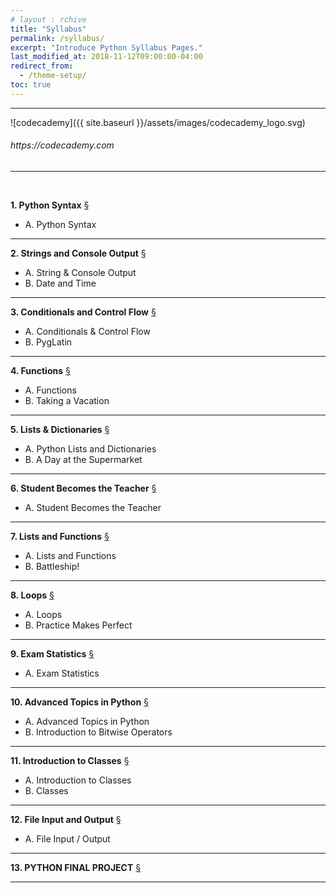 ```yaml
---
# layout : rchive
title: "Syllabus"
permalink: /syllabus/
excerpt: "Introduce Python Syllabus Pages."
last_modified_at: 2018-11-12T09:00:00-04:00
redirect_from:
  - /theme-setup/
toc: true
---
```

    
    
    
<hr/>

![codecademy]({{ site.baseurl }}/assets/images/codecademy_logo.svg)    
<h6> https://codecademy.com </h6>


<hr/>    
<br>    

<b>1.	Python Syntax</b> [§]({{site.baseurl}}/python-syntax/) 
*  A.	Python Syntax  
<hr/>     

<b>2.	Strings and Console Output</b> [§]({{site.baseurl}}/string-console-output/) 
*  A.	String & Console Output   
*  B.	Date and Time   
<hr/>     

<b>3.	Conditionals and Control Flow</b>
[§]({{site.baseurl}}/conditionals-control-flow/)  
* A.	Conditionals & Control Flow
* B.	PygLatin   
<hr/>     

<b>4.	Functions</b>
[§]({{site.baseurl}}/functions/)  
* A.	Functions
* B.	Taking a Vacation    
<hr/>     

<b>5.	Lists & Dictionaries</b>
[§]({{site.baseurl}}/lists-dictionaries/)
* A.	Python Lists and Dictionaries
* B.	A Day at the Supermarket    
<hr/>     

<b>6.	Student Becomes the Teacher</b>
[§]({{site.baseurl}}/student-becomes-teacher/)  
* A.	Student Becomes the Teacher    
<hr/>     

<b>7.	Lists and Functions</b>
[§]({{site.baseurl}}/lists-functions/)  
* A.	Lists and Functions
* B.	Battleship!    
<hr/>     

<b>8.	Loops</b>
[§]({{site.baseurl}}/loops/)  
* A.	Loops
* B.	Practice Makes Perfect    
<hr/>     

<b>9.	Exam Statistics</b>
[§]({{site.baseurl}}/exam-statistics/)
* A.	Exam Statistics    
<hr/>     

<b>10.	Advanced Topics in Python</b>
[§]({{site.baseurl}}/advanced-topics-python/)
* A.	Advanced Topics in Python
* B.	Introduction to Bitwise Operators    
<hr/>     

<b>11.	Introduction to Classes</b>
[§]({{site.baseurl}}/introduction-classes/) 
* A.	Introduction to Classes
* B.	Classes    
<hr/>     

<b>12.	File Input and Output</b>
[§]({{site.baseurl}}/file-input-output/)
* A.	File Input / Output    
<hr/>     

<b>13.	PYTHON FINAL PROJECT</b>
[§]({{site.baseurl}}/python-final-project/)
<hr/>     